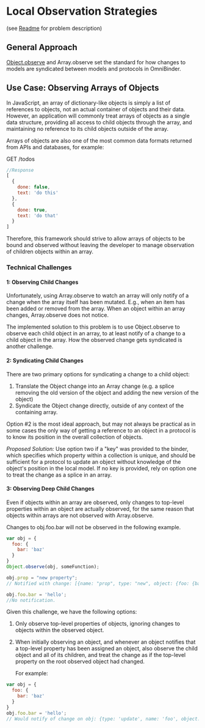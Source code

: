 # Local Observation Strategies

(see [Readme](../README.md) for problem description)

## General Approach
[Object.observe](http://updates.html5rocks.com/2012/11/Respond-to-change-with-Object-observe)
and Array.observe set the standard for how changes to models
are syndicated between models and protocols in OmniBinder.

## Use Case: Observing Arrays of Objects

In JavaScript, an array of dictionary-like objects
is simply a list of references to objects,
not an actual container of objects and their data.
However, an application will commonly treat arrays of objects as a single data structure,
providing all access to child objects through the array,
and maintaining no reference to its child objects outside of the array.

Arrays of objects are also one of the most common data formats
returned from APIs and databases, for example:

GET /todos
```javascript
//Response
[
  {
    done: false,
    text: 'do this'
  },
  {
    done: true,
    text: 'do that'
  }
]
```

Therefore, this framework should strive to allow arrays
of objects to be bound and observed without leaving the
developer to manage observation of children objects within an array.

### Technical Challenges

#### 1: Observing Child Changes

Unfortunately, using Array.observe to watch an array will only
notify of a change when the array itself has been mutated.
E.g., when an item has been added or removed from the array.
When an object within an array changes, Array.observe does not notice.

The implemented solution to this problem is to use Object.observe
to observe each child object in an array,
to at least notify of a change to a child object in the array.
How the observed change gets syndicated is another challenge.

#### 2: Syndicating Child Changes

There are two primary options for syndicating a change to a child object:

 1. Translate the Object change into an Array change (e.g. a splice removing
    the old version of the object and adding the new version of the object)
 2. Syndicate the Object change directly, outside of any context of the containing array.

Option #2 is the most ideal approach,
but may not always be practical as in some cases the
only way of getting a reference to an object in a protocol
is to know its position in the overall collection of objects.

_Proposed Solution:_ Use option two if a "key" was provided to the binder,
which specifies which property within a collection is unique,
and should be sufficient for a protocol to update an object
without knowledge of the object's position in the local model.
If no key is provided, rely on option one to treat the change
as a splice in an array.


#### 3: Observing Deep Child Changes

Even if objects within an array are observed,
only changes to top-level properties within an object are actually observed,
for the same reason that objects within arrays are not observed with Array.observe.

Changes to obj.foo.bar will not be observed in the following example.

```javascript
var obj = {
  foo: {
    bar: 'baz'
  }
}
Object.observe(obj, someFunction);

obj.prop = "new property";
// Notified with change: [{name: "prop", type: "new", object: {foo: {bar: "baz"}, prop: "new property"}}]

obj.foo.bar = 'hello';
//No notification.
```

Given this challenge, we have the following options:

 1. Only observe top-level properties of objects,
    ignoring changes to objects within the observed object.
 2. When initially observing an object,
    and whenever an object notifies that a top-level property has been assigned an object,
    also observe the child object and all of its children,
    and treat the change as if the top-level property on the root
    observed object had changed.

    For example:

```javascript
var obj = {
  foo: {
    bar: 'baz'
  }
}
obj.foo.bar = 'hello';
// Would notify of change on obj: {type: 'update', name: 'foo', object: {foo: {bar: 'hello'}}, oldValue: {bar: 'baz'}}
```
